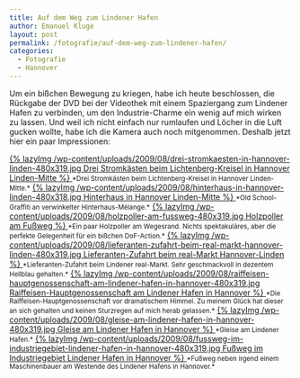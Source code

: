 ```yaml
---
title: Auf dem Weg zum Lindener Hafen
author: Emanuel Kluge
layout: post
permalink: /fotografie/auf-dem-weg-zum-lindener-hafen/
categories:
  - Fotografie
  - Hannover
---
```


Um ein bißchen Bewegung zu kriegen, habe ich heute beschlossen, die Rückgabe der DVD bei der Videothek mit einem Spaziergang zum Lindener Hafen zu verbinden, um den Industrie-Charme ein wenig auf mich wirken zu lassen. Und weil ich nicht einfach nur rumlaufen und Löcher in die Luft gucken wollte, habe ich die Kamera auch noch mitgenommen. Deshalb jetzt hier ein paar Impressionen:

<a href="/wp-content/uploads/2009/08/drei-stromkaesten-in-hannover-linden.jpg" rel="lightbox">
  {% lazyImg /wp-content/uploads/2009/08/drei-stromkaesten-in-hannover-linden-480x319.jpg Drei Stromkästen beim Lichtenberg-Kreisel in Hannover Linden-Mitte %}
</a>  
<small>*Drei Stromkästen beim Lichtenberg-Kreisel in Hannover Linden-Mitte.*</small>

<a href="/wp-content/uploads/2009/08/hinterhaus-in-hannover-linden.jpg" rel="lightbox">
  {% lazyImg /wp-content/uploads/2009/08/hinterhaus-in-hannover-linden-480x318.jpg Hinterhaus in Hannover Linden-Mitte %}
</a>  
<small>*Old School-Graffiti an verwinkelter Hinterhaus-Mélange.*</small>

<a href="/wp-content/uploads/2009/08/holzpoller-am-fussweg.jpg" rel="lightbox">
  {% lazyImg /wp-content/uploads/2009/08/holzpoller-am-fussweg-480x319.jpg Holzpoller am Fußweg %}
</a>  
<small>*Ein paar Holzpoller am Wegesrand. Nichts spektakuläres, aber die perfekte Gelegenheit für ein bißchen DoF-Action.*</small>

<a href="/wp-content/uploads/2009/08/lieferanten-zufahrt-beim-real-markt-hannover-linden.jpg" rel="lightbox">
  {% lazyImg /wp-content/uploads/2009/08/lieferanten-zufahrt-beim-real-markt-hannover-linden-480x319.jpg Lieferanten-Zufahrt beim real-Markt Hannover-Linden %}
</a>  
<small>*Lieferanten-Zufahrt beim Lindener real-Markt. Sehr geschmackvoll in dezentem Hellblau gehalten.*</small>

<a href="/wp-content/uploads/2009/08/raiffeisen-hauptgenossenschaft-am-lindener-hafen-in-hannover.jpg" rel="lightbox">
  {% lazyImg /wp-content/uploads/2009/08/raiffeisen-hauptgenossenschaft-am-lindener-hafen-in-hannover-480x319.jpg Raiffeisen-Hauptgenossenschaft am Lindener Hafen in Hannover %}
</a>  
<small>*Die Raiffeisen-Hauptgenossenschaft vor dramatischem Himmel. Zu meinem Glück hat dieser an sich gehalten und keinen Sturzregen auf mich herab gelassen.*</small>

<a href="/wp-content/uploads/2009/08/gleise-am-lindener-hafen-in-hannover.jpg" rel="lightbox">
  {% lazyImg /wp-content/uploads/2009/08/gleise-am-lindener-hafen-in-hannover-480x319.jpg Gleise am Lindener Hafen in Hannover %}
</a>  
<small>*Gleise am Lindener Hafen.*</small>

<a href="/wp-content/uploads/2009/08/fussweg-im-industriegebiet-lindener-hafen-in-hannover.jpg" rel="lightbox">
  {% lazyImg /wp-content/uploads/2009/08/fussweg-im-industriegebiet-lindener-hafen-in-hannover-480x319.jpg Fußweg im Industriegebiet Lindener Hafen in Hannover %}
</a>  
<small>*Fußweg neben irgend einem Maschinenbauer am Westende des Lindener Hafens in Hannover.*</small>
